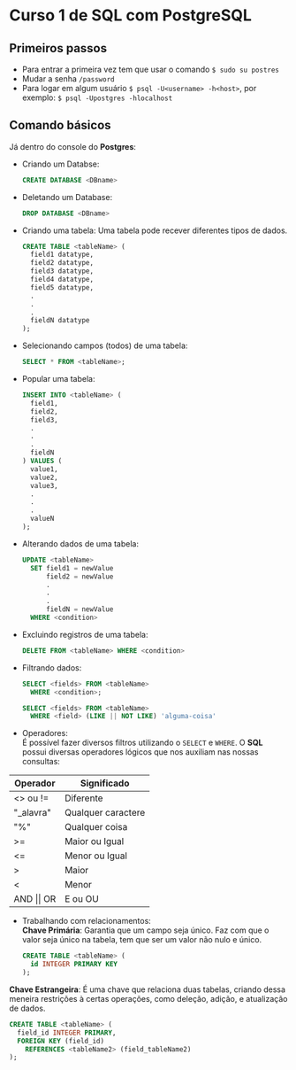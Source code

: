 # Curso 1 de SQL com PostgreSQL

## Primeiros passos
- Para entrar a primeira vez tem que usar o comando `$ sudo su postres`
- Mudar a senha `/password`
- Para logar em algum usuário `$ psql -U<username> -h<host>`, por exemplo: `$ psql -Upostgres -hlocalhost`

## Comando básicos
Já dentro do console do __Postgres__:
- Criando um Databse:
  ```sql
  CREATE DATABASE <DBname>
  ```
- Deletando um Database:
  ```sql
  DROP DATABASE <DBname>
  ```
- Criando uma tabela: Uma tabela pode recever diferentes tipos de dados.
  ```sql
  CREATE TABLE <tableName> (
    field1 datatype,
    field2 datatype,
    field3 datatype,
    field4 datatype,
    field5 datatype,
    .
    .
    .
    fieldN datatype
  );
  ```
- Selecionando campos (todos) de uma tabela:
  ```sql
  SELECT * FROM <tableName>;
  ```
- Popular uma tabela:
  ```sql
  INSERT INTO <tableName> (
    field1,
    field2,
    field3,
    .
    .
    .
    fieldN
  ) VALUES (
    value1,
    value2,
    value3,
    .
    .
    .
    valueN
  );
  ```
- Alterando dados de uma tabela:
  ```sql
  UPDATE <tableName>
    SET field1 = newValue
        field2 = newValue
        .
        .
        .
        fieldN = newValue
    WHERE <condition>
  ```
- Excluindo registros de uma tabela:
  ```sql
  DELETE FROM <tableName> WHERE <condition>
  ```
- Filtrando dados:
  ```sql
  SELECT <fields> FROM <tableName>
    WHERE <condition>;

  SELECT <fields> FROM <tableName>
    WHERE <field> (LIKE || NOT LIKE) 'alguma-coisa'
  ```
- Operadores:  
É possível fazer diversos filtros utilizando o `SELECT` e `WHERE`.
O **SQL** possui diversas operadores lógicos que nos auxiliam nas nossas consultas:

Operador | Significado
---------|------------
<> ou != | Diferente
"_alavra"| Qualquer caractere
"%"      | Qualquer coisa
\>=      | Maior ou Igual
\<=      | Menor ou Igual
\>       | Maior
\<       | Menor
AND \|\| OR | E ou OU

- Trabalhando com relacionamentos:  
**Chave Primária**: Garantia que um campo seja único. Faz com que o valor seja único na tabela, tem que ser um valor não nulo e único.
  ```sql
  CREATE TABLE <tableName> (
    id INTEGER PRIMARY KEY
  );
  ```
**Chave Estrangeira**: É uma chave que relaciona duas tabelas, criando dessa meneira restrições à certas operações, como deleção, adição, e atualização de dados.
  ```sql
  CREATE TABLE <tableName> (
    field_id INTEGER PRIMARY,
    FOREIGN KEY (field_id)
      REFERENCES <tableName2> (field_tableName2)
  );
  ```
